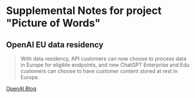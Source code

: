 # Supplemental Notes for project "Picture of Words"

## OpenAI EU data residency
> With data residency, API customers can now choose to process data in Europe for eligible endpoints, and new ChatGPT Enterprise and Edu customers can choose to have customer content stored at rest in Europe.

[OpenAI Blog](https://www.linkedin.com/posts/openai_introducing-data-residency-in-europe-activity-7293148067657134080-8Tmy?utm_source=share&utm_medium=member_desktop)
